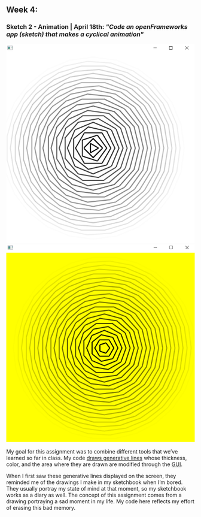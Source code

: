 ## Week 4:

### Sketch 2 - Animation | April 18th: _"Code an openFrameworks app (sketch) that makes a cyclical animation"_

<img src="test.png" heigth ="100" />  <img src="test1.png" heigth ="100" />

My goal for this assignment was to combine different tools that we’ve learned so far in class. My code [draws generative lines](https://www.youtube.com/watch?v=S4KMORhoFMk) whose thickness, color, and the area where they are drawn are modified through the [GUI](https://www.youtube.com/watch?v=OzTtd79vfQw&list=PL4neAtv21WOlqpDzGqbGM_WN2hc5ZaVv7&index=18). 

When I first saw these generative lines displayed on the screen, they reminded me of the drawings I make in my sketchbook when I’m bored. They usually portray my state of mind at that moment, so my sketchbook works as a diary as well. The concept of this assignment comes from a drawing portraying a sad moment in my life. My code here reflects my effort of erasing this bad memory.

